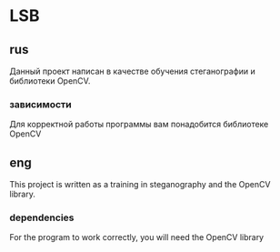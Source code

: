 # LSB
## rus
Данный проект написан в качестве обучения стеганографии и библиотеки OpenCV.
### зависимости
Для корректной работы программы вам понадобится библиотеке OpenCV
## eng
This project is written as a training in steganography and the OpenCV library.
### dependencies
For the program to work correctly, you will need the OpenCV library
